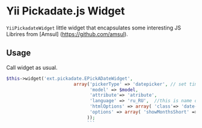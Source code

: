 Yii Pickadate.js Widget
========================

`YiiPickadateWidget` little widget that encapsulates some interesting JS Librires from [Amsul] (https://github.com/amsul).


Usage
-----
Call widget as usual.

```php
$this->widget('ext.pickadate.EPickADateWidget', 
			             array('pickerType' => 'datepicker', // set timepicker to change type.
                               'model' => $model,
                               'attribute'=> 'atribute',			             	
                               'language' => 'ru_RU',  //this is name of local file that's находится in directory /assets/lang
                               'htmlOptions' => array( 'class'=> 'date-input'), //some htmloptions
                               'options' => array( 'showMonthsShort' => 'true'), //options that's should pass to JS 
						      ));
						      ```



